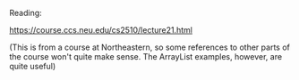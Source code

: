 Reading:

https://course.ccs.neu.edu/cs2510/lecture21.html

(This is from a course at Northeastern, so some references to other parts of the course won't quite make sense. The ArrayList examples, however, are quite useful)
